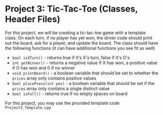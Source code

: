 # Project 3: Tic-Tac-Toe (Classes, Header Files)

For this project, we will be creating a tic-tac-toe game with a template class. On each turn, if no player has yet won, the driver code should print out the board, ask for a player, and update the board. The class should have the following functions (it can have additional functions you see fit as well)

* `bool isXTurn()` - returns true if it's X's turn, false if it's O's
* `int getWinner()` - returns a negative value if X has won, a positive value if O has won and 0 if no winner
* `void printBoard()` - a boolean variable that should be set to whether the `prices` array only contains positive values
* `bool placePiece(int pos)` - a boolean variable that should be set if the `prices` array only contains a single distinct value
* `bool isFull()` - returns true if no empty spaces on board

For this project, you may use the provided template code `Project3_Template.cpp`


